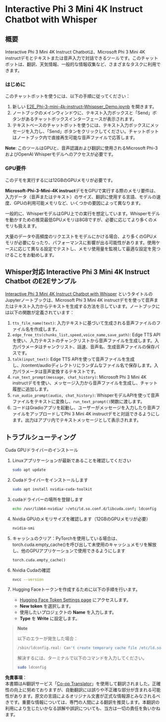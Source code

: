 <!--
CO_OP_TRANSLATOR_METADATA:
{
  "original_hash": "006e8cf75211d3297f24e1b22e38955f",
  "translation_date": "2025-07-17T02:15:23+00:00",
  "source_file": "md/02.Application/01.TextAndChat/Phi3/E2E_Phi-3-mini_with_whisper.md",
  "language_code": "ja"
}
-->
# Interactive Phi 3 Mini 4K Instruct Chatbot with Whisper

## 概要

Interactive Phi 3 Mini 4K Instruct Chatbotは、Microsoft Phi 3 Mini 4K instructデモとテキストまたは音声入力で対話できるツールです。このチャットボットは、翻訳、天気情報、一般的な情報収集など、さまざまなタスクに利用できます。

### はじめに

このチャットボットを使うには、以下の手順に従ってください：

1. 新しい [E2E_Phi-3-mini-4k-instruct-Whispser_Demo.ipynb](https://github.com/microsoft/Phi-3CookBook/blob/main/code/06.E2E/E2E_Phi-3-mini-4k-instruct-Whispser_Demo.ipynb) を開きます。
2. ノートブックのメインウィンドウに、テキスト入力ボックスと「Send」ボタンがあるチャットボックスインターフェースが表示されます。
3. テキストベースのチャットボットを使うには、テキスト入力ボックスにメッセージを入力し、「Send」ボタンをクリックしてください。チャットボットはノートブック内で直接再生可能な音声ファイルで応答します。

**Note**: このツールはGPUと、音声認識および翻訳に使用されるMicrosoft Phi-3およびOpenAI Whisperモデルへのアクセスが必要です。

### GPU要件

このデモを実行するには12GBのGPUメモリが必要です。

**Microsoft-Phi-3-Mini-4K instruct**デモをGPUで実行する際のメモリ要件は、入力データ（音声またはテキスト）のサイズ、翻訳に使用する言語、モデルの速度、GPUの利用可能メモリなど、いくつかの要因によって異なります。

一般的に、WhisperモデルはGPU上での実行を想定しています。Whisperモデルを動かすための推奨最低GPUメモリは8GBですが、必要に応じてより多くのメモリも扱えます。

大量のデータや高頻度のリクエストをモデルにかける場合、より多くのGPUメモリが必要になったり、パフォーマンスに影響が出る可能性があります。使用ケースに応じて異なる設定でテストし、メモリ使用量を監視して最適な設定を見つけることをお勧めします。

## Whisper対応 Interactive Phi 3 Mini 4K Instruct Chatbot のE2Eサンプル

[Interactive Phi 3 Mini 4K Instruct Chatbot with Whisper](https://github.com/microsoft/Phi-3CookBook/blob/main/code/06.E2E/E2E_Phi-3-mini-4k-instruct-Whispser_Demo.ipynb) というタイトルのJupyterノートブックは、Microsoft Phi 3 Mini 4K instructデモを使って音声またはテキスト入力からテキストを生成する方法を示しています。ノートブックには以下の関数が定義されています：

1. `tts_file_name(text)`: 入力テキストに基づいて生成される音声ファイルのファイル名を作成します。
1. `edge_free_tts(chunks_list,speed,voice_name,save_path)`: Edge TTS APIを使い、入力テキストのチャンクリストから音声ファイルを生成します。入力パラメータはチャンクリスト、話速、音声名、生成音声ファイルの保存パスです。
1. `talk(input_text)`: Edge TTS APIを使って音声ファイルを生成し、/content/audioディレクトリにランダムなファイル名で保存します。入力パラメータは音声変換するテキストです。
1. `run_text_prompt(message, chat_history)`: Microsoft Phi 3 Mini 4K instructデモを使い、メッセージ入力から音声ファイルを生成し、チャット履歴に追加します。
1. `run_audio_prompt(audio, chat_history)`: WhisperモデルAPIを使って音声ファイルをテキストに変換し、`run_text_prompt()`関数に渡します。
1. コードはGradioアプリを起動し、ユーザーがメッセージを入力したり音声ファイルをアップロードしてPhi 3 Mini 4K instructデモと対話できるようにします。出力はアプリ内でテキストメッセージとして表示されます。

## トラブルシューティング

Cuda GPUドライバーのインストール

1. Linuxアプリケーションが最新であることを確認してください

    ```bash
    sudo apt update
    ```

1. Cudaドライバーをインストールします

    ```bash
    sudo apt install nvidia-cuda-toolkit
    ```

1. cudaドライバーの場所を登録します

    ```bash
    echo /usr/lib64-nvidia/ >/etc/ld.so.conf.d/libcuda.conf; ldconfig
    ```

1. Nvidia GPUのメモリサイズを確認します（12GBのGPUメモリが必要）

    ```bash
    nvidia-smi
    ```

1. キャッシュのクリア：PyTorchを使用している場合は、torch.cuda.empty_cache()を呼び出して未使用のキャッシュメモリを解放し、他のGPUアプリケーションで使用できるようにします

    ```python
    torch.cuda.empty_cache() 
    ```

1. Nvidia Cudaの確認

    ```bash
    nvcc --version
    ```

1. Hugging Faceトークンを作成するために以下の手順を行います。

    - [Hugging Face Token Settings page](https://huggingface.co/settings/tokens?WT.mc_id=aiml-137032-kinfeylo) にアクセスします。
    - **New token** を選択します。
    - 使用したいプロジェクトの **Name** を入力します。
    - **Type** を **Write** に設定します。

> **Note**
>
> 以下のエラーが発生した場合：
>
> ```bash
> /sbin/ldconfig.real: Can't create temporary cache file /etc/ld.so.cache~: Permission denied 
> ```
>
> 解決するには、ターミナルで以下のコマンドを入力してください。
>
> ```bash
> sudo ldconfig
> ```

**免責事項**：  
本書類はAI翻訳サービス「[Co-op Translator](https://github.com/Azure/co-op-translator)」を使用して翻訳されました。正確性の向上に努めておりますが、自動翻訳には誤りや不正確な部分が含まれる可能性があります。原文の言語によるオリジナル文書が正式な情報源とみなされるべきです。重要な情報については、専門の人間による翻訳を推奨します。本翻訳の利用により生じたいかなる誤解や誤訳についても、当方は一切の責任を負いかねます。